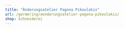 ```yaml
---
title: "Änderungsatelier Pagona Pikoulakis"
url: /germering/aenderungsatelier-pagona-pikoulakis/
shop: Schneiderei
---
```

